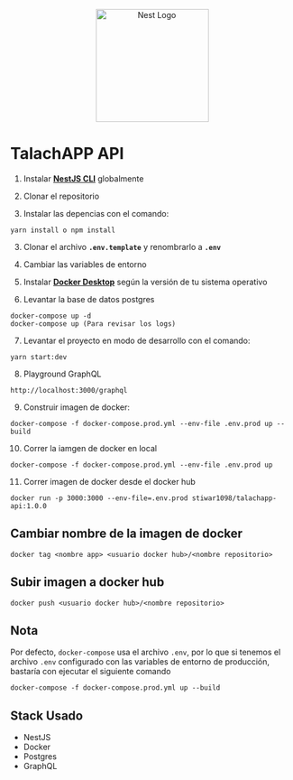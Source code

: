 <p align="center">
  <a href="http://nestjs.com/" target="blank"><img src="https://nestjs.com/img/logo-small.svg" width="200" alt="Nest Logo" /></a>
</p>

# TalachAPP API

1. Instalar **[NestJS CLI](https://docs.nestjs.com/#installation)** globalmente

2. Clonar el repositorio

3. Instalar las depencias con el comando:

```
yarn install o npm install
```

3. Clonar el archivo **`.env.template`** y renombrarlo a **`.env`**

4. Cambiar las variables de entorno

5. Instalar **[Docker Desktop](https://www.docker.com/products/docker-desktop/)** según la versión de tu sistema operativo

6. Levantar la base de datos postgres

```
docker-compose up -d
docker-compose up (Para revisar los logs)
```

7. Levantar el proyecto en modo de desarrollo con el comando:

```
yarn start:dev
```

8. Playground GraphQL

```
http://localhost:3000/graphql
```

9. Construir imagen de docker:

```
docker-compose -f docker-compose.prod.yml --env-file .env.prod up --build
```

10. Correr la iamgen de docker en local

```
docker-compose -f docker-compose.prod.yml --env-file .env.prod up
```

11. Correr imagen de docker desde el docker hub

```
docker run -p 3000:3000 --env-file=.env.prod stiwar1098/talachapp-api:1.0.0
```

## Cambiar nombre de la imagen de docker

```
docker tag <nombre app> <usuario docker hub>/<nombre repositorio>
```

## Subir imagen a docker hub

```
docker push <usuario docker hub>/<nombre repositorio>
```

## Nota

Por defecto, `docker-compose` usa el archivo `.env`, por lo que si tenemos el archivo `.env` configurado con las variables de entorno de producción, bastaría con ejecutar el siguiente comando

```
docker-compose -f docker-compose.prod.yml up --build
```

## Stack Usado

- NestJS
- Docker
- Postgres
- GraphQL
